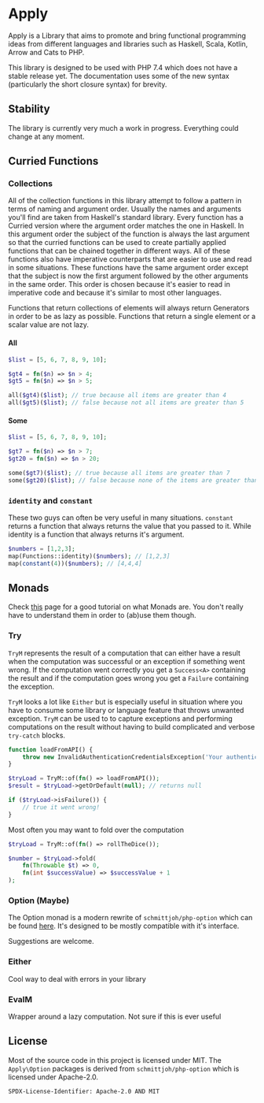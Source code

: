 # Apply

Apply is a Library that aims to promote and bring functional programming ideas from different languages and 
libraries such as Haskell, Scala, Kotlin, Arrow and Cats to PHP.

This library is designed to be used with PHP 7.4 which does not have a stable release yet. The documentation uses some
of the new syntax (particularly the short closure syntax) for brevity.

## Stability

The library is currently very much a work in progress. Everything could change at any moment.

## Curried Functions
 
### Collections

All of the collection functions in this library attempt to follow a pattern in terms of naming and argument order.
Usually the names and arguments you'll find are taken from Haskell's standard library. Every function has a Curried
version where the argument order matches the one in Haskell. In this argument order the subject of the function is
always the last argument so that the curried functions can be used to create partially applied functions that can
be chained together in different ways. All of these functions also have imperative counterparts that are easier
to use and read in some situations. These functions have the same argument order except that the subject is now
the first argument followed by the other arguments in the same order. This order is chosen because it's easier
to read in imperative code and because it's similar to most other languages.

Functions that return collections of elements will always return Generators in order to be as lazy as possible.
Functions that return a single element or a scalar value are not lazy. 

#### All

```php
$list = [5, 6, 7, 8, 9, 10];

$gt4 = fn($n) => $n > 4;
$gt5 = fn($n) => $n > 5;

all($gt4)($list); // true because all items are greater than 4
all($gt5)($list); // false because not all items are greater than 5
```

#### Some

```php
$list = [5, 6, 7, 8, 9, 10];

$gt7 = fn($n) => $n > 7;
$gt20 = fn($n) => $n > 20;

some($gt7)($list); // true because all items are greater than 7
some($gt20)($list); // false because none of the items are greater than 20
```


### `identity` and `constant`

These two guys can often be very useful in many situations. `constant` returns a function that always returns the value
that you passed to it. While identity is a function that always returns it's argument.

```php
$numbers = [1,2,3];
map(Functions::identity)($numbers); // [1,2,3]
map(constant(4))($numbers); // [4,4,4]
```

## Monads

Check [this](https://arrow-kt.io/docs/patterns/monads/) page for a good tutorial on what Monads are. You don't really 
have to understand them in order to (ab)use them though.

### Try

`TryM` represents the result of a computation that can either have a result when the computation was successful or
an exception if something went wrong. If the computation went correctly you get a `Success<A>` containing the result and 
if the computation goes wrong you get a `Failure` containing the exception.

`TryM` looks a lot like `Either` but is especially useful in situation where you have to consume some library or 
language feature that throws unwanted exception. `TryM` can be used to to capture exceptions and performing computations
on the result without having to build complicated and verbose `try-catch` blocks. 

```php
function loadFromAPI() {
    throw new InvalidAuthenticationCredentialsException('Your authentication credentials are invalid');
}

$tryLoad = TryM::of(fn() => loadFromAPI());
$result = $tryLoad->getOrDefault(null); // returns null

if ($tryLoad->isFailure()) {
    // true it went wrong!
}
```

Most often you may want to fold over the computation

```php
$tryLoad = TryM::of(fn() => rollTheDice());

$number = $tryLoad->fold(
    fn(Throwable $t) => 0,
    fn(int $successValue) => $successValue + 1
);
```

### Option (Maybe)

The Option monad is a modern rewrite of `schmittjoh/php-option` which can be found 
[here](https://github.com/schmittjoh/php-option). It's designed to be mostly compatible with it's interface.

Suggestions are welcome.

### Either

Cool way to deal with errors in your library

### EvalM

Wrapper around a lazy computation. Not sure if this is ever useful

## License

Most of the source code in this project is  licensed under MIT. The `Apply\Option` packages is derived from 
`schmittjoh/php-option` which is licensed under Apache-2.0. 

`SPDX-License-Identifier: Apache-2.0 AND MIT`